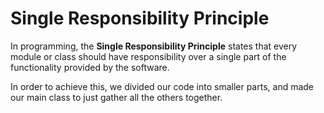 # Single Responsibility Principle

In programming, the **Single Responsibility Principle** states that every module or class should have responsibility over a single part of the functionality provided by the software.

In order to achieve this, we divided our code into smaller parts, and made our main class to just gather all the others together.